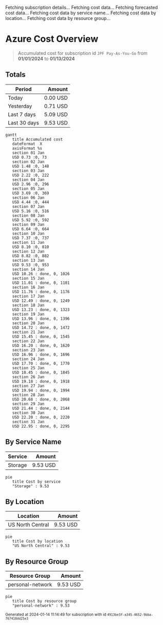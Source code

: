 Fetching subscription details...
Fetching cost data...
Fetching forecasted cost data...
Fetching cost data by service name...
Fetching cost data by location...
Fetching cost data by resource group...
# Azure Cost Overview

> Accumulated cost for subscription id `JPF Pay-As-You-Go` from **01/01/2024** to **01/13/2024**

## Totals

|Period|Amount|
|---|---:|
|Today|0.00 USD|
|Yesterday|0.71 USD|
|Last 7 days|5.09 USD|
|Last 30 days|9.53 USD|

```mermaid
gantt
   title Accumulated cost
   dateFormat  X
   axisFormat %s
   section 01 Jan
   USD 0.73 :0, 73
   section 02 Jan
   USD 1.48 :0, 148
   section 03 Jan
   USD 2.22 :0, 222
   section 04 Jan
   USD 2.96 :0, 296
   section 05 Jan
   USD 3.69 :0, 369
   section 06 Jan
   USD 4.44 :0, 444
   section 07 Jan
   USD 5.16 :0, 516
   section 08 Jan
   USD 5.92 :0, 592
   section 09 Jan
   USD 6.64 :0, 664
   section 10 Jan
   USD 7.37 :0, 737
   section 11 Jan
   USD 8.10 :0, 810
   section 12 Jan
   USD 8.82 :0, 882
   section 13 Jan
   USD 9.53 :0, 953
   section 14 Jan
   USD 10.26 : done, 0, 1026
   section 15 Jan
   USD 11.01 : done, 0, 1101
   section 16 Jan
   USD 11.76 : done, 0, 1176
   section 17 Jan
   USD 12.49 : done, 0, 1249
   section 18 Jan
   USD 13.23 : done, 0, 1323
   section 19 Jan
   USD 13.96 : done, 0, 1396
   section 20 Jan
   USD 14.72 : done, 0, 1472
   section 21 Jan
   USD 15.45 : done, 0, 1545
   section 22 Jan
   USD 16.20 : done, 0, 1620
   section 23 Jan
   USD 16.96 : done, 0, 1696
   section 24 Jan
   USD 17.70 : done, 0, 1770
   section 25 Jan
   USD 18.45 : done, 0, 1845
   section 26 Jan
   USD 19.18 : done, 0, 1918
   section 27 Jan
   USD 19.94 : done, 0, 1994
   section 28 Jan
   USD 20.68 : done, 0, 2068
   section 29 Jan
   USD 21.44 : done, 0, 2144
   section 30 Jan
   USD 22.20 : done, 0, 2220
   section 31 Jan
   USD 22.95 : done, 0, 2295
```

## By Service Name

|Service|Amount|
|---|---:|
|Storage|9.53 USD|

```mermaid
pie
   title Cost by service
   "Storage" : 9.53
```

## By Location

|Location|Amount|
|---|---:|
|US North Central|9.53 USD|

```mermaid
pie
   title Cost by location
   "US North Central" : 9.53
```

## By Resource Group

|Resource Group|Amount|
|---|---:|
|personal-network|9.53 USD|

```mermaid
pie
   title Cost by resource group
   "personal-network" : 9.53
```

<sup>Generated at 2024-01-14 11:14:49 for subscription with id `4913be3f-a345-4652-9bba-767418dd25e3`</sup>

